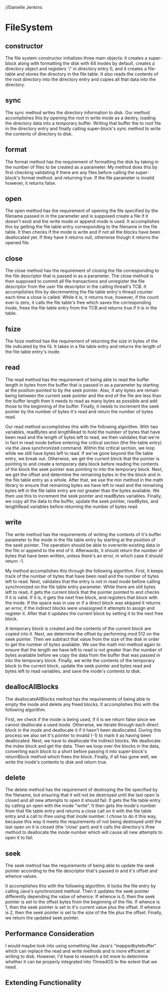 //Danielle Jenkins

# FileSystem

## constructor
The file system constructor initializes three main objects: it creates a super-block along with formatting the disk with 64 inodes by default, creates a directory object and registers '/' in directory entry 0, and it creates a file-table and stores the directory in the file table. It also reads the contents of the root directory into the directory entry and copies all that data into the directory.

## sync
The sync method writes the directory information to disk. Our method accomplishes this by opening the root in write mode as a dentry, loading the directory data into a temporary buffer. Writing that buffer the to root file in the directory entry and finally calling super-block's sync method to write the contents of directory to disk.

## format
The format method has the requirement of formatting the disk by taking in the number of files to be created as a parameter. My method does this by first checking validating if there are any files before calling the super-block's format method. and returning true. If the file parameter is invalid however, it returns false.

## open
The open method has the requirement of opening the file specified by the filename passed in in the parameter and is supposed create a file if it doesn't exist and the write mode or append mode is used. It accomplishes this by getting the file table entry corresponding to the filename in the file table. It then checks if the mode is write and if not all the blocks have been deallocated yet. If they have it returns null, otherwise though it returns the opened file.

## close
The close method has the requirement of closing the file corresponding to the file descriptor that is passed in as a parameter. The close method is then supposed to commit all file transactions and unregister the file descriptor from the user file descriptor in the calling thread's TCB. It accomplishes this by decrementing the file table entry's thread counter each time a close is called. While it is, it returns true, however, if the count ever is zero, it calls the file table's free which saves the corresponding inode, frees the file table entry from the TCB and returns true if it is in the table.

## fsize
The fsize method has the requirement of returning the size in bytes of the file indicated by the fd. It takes in a file table entry and returns the length of the file table entry's inode.

## read
The read method has the requirement of being able to read the buffer length in bytes from the buffer that is passed in as a parameter by starting at the position pointed to by the seek pointer. Also, if any bytes are remain being between the current seek pointer and the end of the file are less than the buffer length then it needs to read as many bytes as possible and add those to the beginning of the buffer. Finally, it needs to increment the seek pointer by the number of bytes it's read and return the number of bytes read.

Our read method accomplishes this with the following algorithm. With two variables, readBytes and lengthRead to hold the number of bytes that have been read and the length of bytes left to read, we then validates that we're in fact in read mode before entering the critical section (the file-table entry) via the Java synchronized command. Within the critical section, we loop while we still have bytes left to read. If we've gone beyond the file table entry, we break out. Otherwise, we get the current block that the pointer is pointing to and create a temporary data block before reading the contents of the block the seek pointer was pointing to into the temporary block. Next, we get the offset and determine the remaining bytes in the the block and in the file table entry as a whole. After that, we use the min method in the math library to ensure that remaining bytes we have left to read and the remaining bytes left in the file table entry are not greater than the bytes available. We then use this to increment the seek pointer and readBytes variables. Finally, we copy all the data to the buffer, update the seek pointer, readBytes, and lengthRead variables before returning the number of bytes read.

## write
The write method has the requirements of writing the contents of it's buffer parameter to the inode in the file table entry by starting at the position of the seek pointer. The operation should be able to overwrite existing data in the file or append to the end of it. Afterwards, it should return the number of bytes that have been written, unless there's an error, in which case it should return -1.

My method accomplishes this through the following algorithm. First, it keeps track of the number of bytes that have been read and the number of bytes left to read. Next, validates that the entry is not in read mode before calling synchronized on the file table entry parameter. While there are still bytes left to read, it gets the current block that the pointer pointed to and checks if it is valid. If it is, it gets the next free block, and registers that block with the inode. If the space was in use or if a direct block was skipped it returns an error, if the indirect blocks were unassigned it attempts to assign and register it. After that it updates the current block by setting it to the next free block.

A temporary block is created and the contents of the current block are copied into it. Next, we determine the offset by performing mod 512 on the seek pointer. Then we subtract that value from the size of the disk in order to get the number of bytes available. We use the math min method again to ensure that the length we have left to read is not greater than the number of bytes available before we copy the data from the buffer that was passed in into the temporary block. Finally, we write the contents of the temporary block to the current block, update the seek pointer and bytes read and bytes left to read variables, and save the inode's contents to disk.

## deallocAllBlocks
The deallocateAllBlocks method has the requirements of being able to empty the inode and delete any freed blocks. It accomplishes this with the following algorithm. 

First, we check if the inode is being used, if it is we return false since we cannot deallocate a used inode. Otherwise, we iterate through each direct block in the inode and deallocate it if it hasn't been deallocated. During this process we also set it's pointer to invalid (-1) to mark it as having been deallocated. Next, we have to deallocate the indirect blocks. We deallocate the index block and get the data. Then we loop over the blocks in the data, converting each block to a short before passing it into super-block's returnBlock method which frees the block. Finally, if all has gone well, we write the inode's contents to disk and return true.

## delete
The delete method has the requirement of destroying the file specified by the filename, but ensuring that it will not be destroyed until the last open is closed and all new attempts to open it should fail. It gets the file table entry by calling an open with the mode "write". It then gets the inode's number from that file table entry and returns a close call on it with the file table entry and a call to ifree using that inode number. I chose to do it this way, because this way it meets the requirements of not being destroyed until the last open on it is closed (the 'close' part) and it calls the directory's ifree method to deallocate the inode number which will cause all new attempts to open it to fail.

## seek
The seek method has the requirements of being able to update the seek pointer according to the file descriptor that's passed in and it's offset and whence values.

It accomplishes this with the following algorithm. It locks the file entry by calling Java's synchronized method. Then it updates the seek pointer differently depending the value of whence. If whence is 0, then the seek pointer is set to the offset bytes from the beginning of the file. If whence is 1, then the seek pointer is set to it's current value plus the offset. If whence is 2, then the seek pointer is set to the size of the file plus the offset. Finally, we return the updated seek pointer.

## Performance Consideration
I would maybe look into using something like Java's "mappedbytebuffer" which can replace the read and write methods and is more efficient at writing to disk. However, I'd have to research a bit more to determine whether it can be properly integrated into ThreadOS to the extent that we need.

## Extending Functionality

